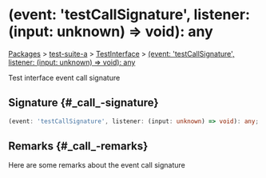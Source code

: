 # (event: 'testCallSignature', listener: (input: unknown) => void): any

[Packages](/) > [test-suite-a](/test-suite-a/) > [TestInterface](/test-suite-a/testinterface-interface/) > [(event: 'testCallSignature', listener: (input: unknown) => void): any](/test-suite-a/testinterface-interface/_call_-callsignature)

Test interface event call signature

## Signature {#\_call\_-signature}

```typescript
(event: 'testCallSignature', listener: (input: unknown) => void): any;
```

## Remarks {#\_call\_-remarks}

Here are some remarks about the event call signature
